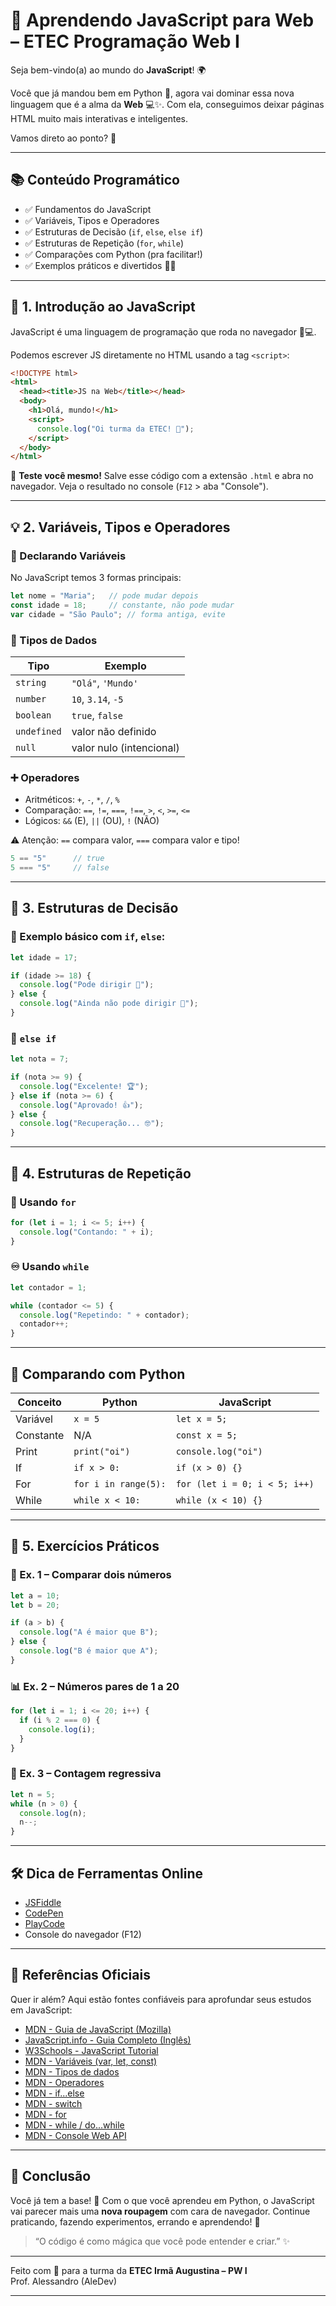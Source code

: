 
# 🧠 Aprendendo JavaScript para Web – ETEC Programação Web I

Seja bem-vindo(a) ao mundo do **JavaScript**! 🌍

Você que já mandou bem em Python 🐍, agora vai dominar essa nova linguagem que é a alma da **Web** 💻✨. Com ela, conseguimos deixar páginas HTML muito mais interativas e inteligentes.

Vamos direto ao ponto? 🚀

---

## 📚 Conteúdo Programático

- ✅ Fundamentos do JavaScript
- ✅ Variáveis, Tipos e Operadores
- ✅ Estruturas de Decisão (`if`, `else`, `else if`)
- ✅ Estruturas de Repetição (`for`, `while`)
- ✅ Comparações com Python (pra facilitar!)
- ✅ Exemplos práticos e divertidos 🤹‍♂️

---

## 🔰 1. Introdução ao JavaScript

JavaScript é uma linguagem de programação que roda no navegador 🧠💻.

Podemos escrever JS diretamente no HTML usando a tag `<script>`:

```html
<!DOCTYPE html>
<html>
  <head><title>JS na Web</title></head>
  <body>
    <h1>Olá, mundo!</h1>
    <script>
      console.log("Oi turma da ETEC! 👋");
    </script>
  </body>
</html>
```

🧪 **Teste você mesmo!** Salve esse código com a extensão `.html` e abra no navegador. Veja o resultado no console (`F12` > aba "Console").

---

## 💡 2. Variáveis, Tipos e Operadores

### 🧺 Declarando Variáveis

No JavaScript temos 3 formas principais:

```js
let nome = "Maria";   // pode mudar depois
const idade = 18;     // constante, não pode mudar
var cidade = "São Paulo"; // forma antiga, evite
```

### 🧠 Tipos de Dados

| Tipo        | Exemplo               |
|-------------|------------------------|
| `string`    | `"Olá"`, `'Mundo'`     |
| `number`    | `10`, `3.14`, `-5`     |
| `boolean`   | `true`, `false`        |
| `undefined` | valor não definido     |
| `null`      | valor nulo (intencional)|

### ➕ Operadores

- Aritméticos: `+`, `-`, `*`, `/`, `%`
- Comparação: `==`, `!=`, `===`, `!==`, `>`, `<`, `>=`, `<=`
- Lógicos: `&&` (E), `||` (OU), `!` (NÃO)

⚠️ Atenção: `==` compara valor, `===` compara valor e tipo!

```js
5 == "5"      // true
5 === "5"     // false
```

---

## 🤔 3. Estruturas de Decisão

### 🧾 Exemplo básico com `if`, `else`:

```js
let idade = 17;

if (idade >= 18) {
  console.log("Pode dirigir 🚗");
} else {
  console.log("Ainda não pode dirigir 🛴");
}
```

### 🔄 `else if`

```js
let nota = 7;

if (nota >= 9) {
  console.log("Excelente! 🏆");
} else if (nota >= 6) {
  console.log("Aprovado! 👍");
} else {
  console.log("Recuperação... 🤓");
}
```

---

## 🔁 4. Estruturas de Repetição

### 🔂 Usando `for`

```js
for (let i = 1; i <= 5; i++) {
  console.log("Contando: " + i);
}
```

### ♾️ Usando `while`

```js
let contador = 1;

while (contador <= 5) {
  console.log("Repetindo: " + contador);
  contador++;
}
```

---

## 🐍 Comparando com Python

| Conceito     | Python         | JavaScript          |
|--------------|----------------|---------------------|
| Variável     | `x = 5`        | `let x = 5;`        |
| Constante    | N/A            | `const x = 5;`      |
| Print        | `print("oi")`  | `console.log("oi")` |
| If           | `if x > 0:`    | `if (x > 0) {}`     |
| For          | `for i in range(5):` | `for (let i = 0; i < 5; i++)` |
| While        | `while x < 10:` | `while (x < 10) {}` |

---

## 🧪 5. Exercícios Práticos

### 🧮 Ex. 1 – Comparar dois números

```js
let a = 10;
let b = 20;

if (a > b) {
  console.log("A é maior que B");
} else {
  console.log("B é maior que A");
}
```

### 📊 Ex. 2 – Números pares de 1 a 20

```js
for (let i = 1; i <= 20; i++) {
  if (i % 2 === 0) {
    console.log(i);
  }
}
```

### 🔁 Ex. 3 – Contagem regressiva

```js
let n = 5;
while (n > 0) {
  console.log(n);
  n--;
}
```

---

## 🛠️ Dica de Ferramentas Online

- [JSFiddle](https://jsfiddle.net/)
- [CodePen](https://codepen.io/)
- [PlayCode](https://playcode.io/)
- Console do navegador (F12)

---

## 📖 Referências Oficiais

Quer ir além? Aqui estão fontes confiáveis para aprofundar seus estudos em JavaScript:

- [MDN - Guia de JavaScript (Mozilla)](https://developer.mozilla.org/pt-BR/docs/Web/JavaScript/Guide)
- [JavaScript.info - Guia Completo (Inglês)](https://javascript.info/)
- [W3Schools - JavaScript Tutorial](https://www.w3schools.com/js/)
- [MDN - Variáveis (var, let, const)](https://developer.mozilla.org/pt-BR/docs/Web/JavaScript/Reference/Statements/var)
- [MDN - Tipos de dados](https://developer.mozilla.org/pt-BR/docs/Web/JavaScript/Data_structures)
- [MDN - Operadores](https://developer.mozilla.org/pt-BR/docs/Web/JavaScript/Guide/Expressions_and_Operators)
- [MDN - if...else](https://developer.mozilla.org/pt-BR/docs/Web/JavaScript/Reference/Statements/if...else)
- [MDN - switch](https://developer.mozilla.org/pt-BR/docs/Web/JavaScript/Reference/Statements/switch)
- [MDN - for](https://developer.mozilla.org/pt-BR/docs/Web/JavaScript/Reference/Statements/for)
- [MDN - while / do...while](https://developer.mozilla.org/pt-BR/docs/Web/JavaScript/Reference/Statements/while)
- [MDN - Console Web API](https://developer.mozilla.org/pt-BR/docs/Web/API/console)

---

## 🏁 Conclusão

Você já tem a base! 🧱
Com o que você aprendeu em Python, o JavaScript vai parecer mais uma **nova roupagem** com cara de navegador. Continue praticando, fazendo experimentos, errando e aprendendo! 💪

> “O código é como mágica que você pode entender e criar.” ✨

---

Feito com 💙 para a turma da **ETEC Irmã Augustina – PW I**  
Prof. Alessandro (AleDev)

---
